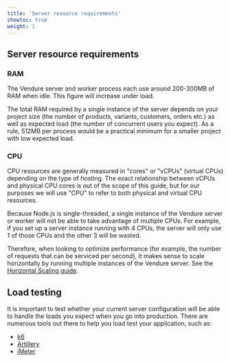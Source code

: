 ```yaml
---
title: 'Server resource requirements'
showtoc: true
weight: 1
---
```


## Server resource requirements

### RAM

The Vendure server and worker process each use around 200-300MB of RAM when idle. This figure will increase under load.

The total RAM required by a single instance of the server depends on your project size (the number of products, variants, customers, orders etc.) as well as expected load (the number of concurrent users you expect). As a rule, 512MB per process would be a practical minimum for a smaller project with low expected load.

### CPU

CPU resources are generally measured in "cores" or "vCPUs" (virtual CPUs) depending on the type of hosting. The exact relationship between vCPUs and physical CPU cores is out of the scope of this guide, but for our purposes we will use "CPU" to refer to both physical and virtual CPU resources.

Because Node.js is single-threaded, a single instance of the Vendure server or worker will not be able to take advantage of multiple CPUs. For example, if you set up a server instance running with 4 CPUs, the server will only use 1 of those CPUs and the other 3 will be wasted.

Therefore, when looking to optimize performance (for example, the number of requests that can be serviced per second), it makes sense to scale horizontally by running multiple instances of the Vendure server. See the [Horizontal Scaling guide](/guides/deployment/horizontal-scaling).

## Load testing

It is important to test whether your current server configuration will be able to handle the loads you expect when you go into production. There are numerous tools out there to help you load test your application, such as:

- [k6](https://k6.io/)
- [Artillery](https://www.artillery.io/)
- [jMeter](https://jmeter.apache.org/)
